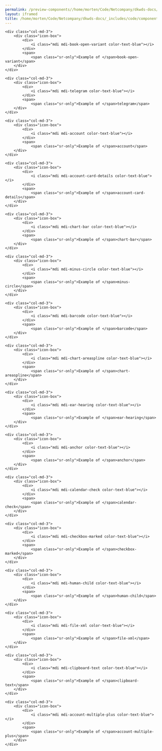 ```yaml
--- 
permalink: /preview-components//home/morten/Code/Netcompany/dkwds-docs/_includes/code/components/icons.html
layout: iframed 
title: /home/morten/Code/Netcompany/dkwds-docs/_includes/code/components/icons.html
---
```

<div class="icon-list row">

    <div class="col-md-3">
        <div class="icon-box">
            <div>
                <i class="mdi mdi-book-open-variant color-text-blue"></i>
            </div>
            <span>
                <span class="sr-only">Example of </span>book-open-variant</span>
        </div>
    </div>

    <div class="col-md-3">
        <div class="icon-box">
            <div>
                <i class="mdi mdi-telegram color-text-blue"></i>
            </div>
            <span>
                <span class="sr-only">Example of </span>telegram</span>
        </div>
    </div>

    <div class="col-md-3">
        <div class="icon-box">
            <div>
                <i class="mdi mdi-account color-text-blue"></i>
            </div>
            <span>
                <span class="sr-only">Example of </span>account</span>
        </div>
    </div>

    <div class="col-md-3">
        <div class="icon-box">
            <div>
                <i class="mdi mdi-account-card-details color-text-blue"></i>
            </div>
            <span>
                <span class="sr-only">Example of </span>account-card-details</span>
        </div>
    </div>

    <div class="col-md-3">
        <div class="icon-box">
            <div>
                <i class="mdi mdi-chart-bar color-text-blue"></i>
            </div>
            <span>
                <span class="sr-only">Example of </span>chart-bar</span>
        </div>
    </div>

    <div class="col-md-3">
        <div class="icon-box">
            <div>
                <i class="mdi mdi-minus-circle color-text-blue"></i>
            </div>
            <span>
                <span class="sr-only">Example of </span>minus-circle</span>
        </div>
    </div>

    <div class="col-md-3">
        <div class="icon-box">
            <div>
                <i class="mdi mdi-barcode color-text-blue"></i>
            </div>
            <span>
                <span class="sr-only">Example of </span>barcode</span>
        </div>
    </div>

    <div class="col-md-3">
        <div class="icon-box">
            <div>
                <i class="mdi mdi-chart-areaspline color-text-blue"></i>
            </div>
            <span>
                <span class="sr-only">Example of </span>chart-areaspline</span>
        </div>
    </div>

    <div class="col-md-3">
        <div class="icon-box">
            <div>
                <i class="mdi mdi-ear-hearing color-text-blue"></i>
            </div>
            <span>
                <span class="sr-only">Example of </span>ear-hearing</span>
        </div>
    </div>

    <div class="col-md-3">
        <div class="icon-box">
            <div>
                <i class="mdi mdi-anchor color-text-blue"></i>
            </div>
            <span>
                <span class="sr-only">Example of </span>anchor</span>
        </div>
    </div>

    <div class="col-md-3">
        <div class="icon-box">
            <div>
                <i class="mdi mdi-calendar-check color-text-blue"></i>
            </div>
            <span>
                <span class="sr-only">Example of </span>calendar-check</span>
        </div>
    </div>

    <div class="col-md-3">
        <div class="icon-box">
            <div>
                <i class="mdi mdi-checkbox-marked color-text-blue"></i>
            </div>
            <span>
                <span class="sr-only">Example of </span>checkbox-marked</span>
        </div>
    </div>

    <div class="col-md-3">
        <div class="icon-box">
            <div>
                <i class="mdi mdi-human-child color-text-blue"></i>
            </div>
            <span>
                <span class="sr-only">Example of </span>human-child</span>
        </div>
    </div>

    <div class="col-md-3">
        <div class="icon-box">
            <div>
                <i class="mdi mdi-file-xml color-text-blue"></i>
            </div>
            <span>
                <span class="sr-only">Example of </span>file-xml</span>
        </div>
    </div>

    <div class="col-md-3">
        <div class="icon-box">
            <div>
                <i class="mdi mdi-clipboard-text color-text-blue"></i>
            </div>
            <span>
                <span class="sr-only">Example of </span>clipboard-text</span>
        </div>
    </div>

    <div class="col-md-3">
        <div class="icon-box">
            <div>
                <i class="mdi mdi-account-multiple-plus color-text-blue"></i>
            </div>
            <span>
                <span class="sr-only">Example of </span>account-multiple-plus</span>
        </div>
    </div>

</div>

<style scoped>
    .icon-box {
        width: 100%;
        height: 200px;
        padding: 20px;
        display: flex;
        align-items: center;
        justify-content: center;
        flex-direction: column;
    }

    .icon-box i {
        font-size: 3rem;
        margin-bottom: 5px;
    }

    .col-md-3 {
        float: left;
    }
</style>